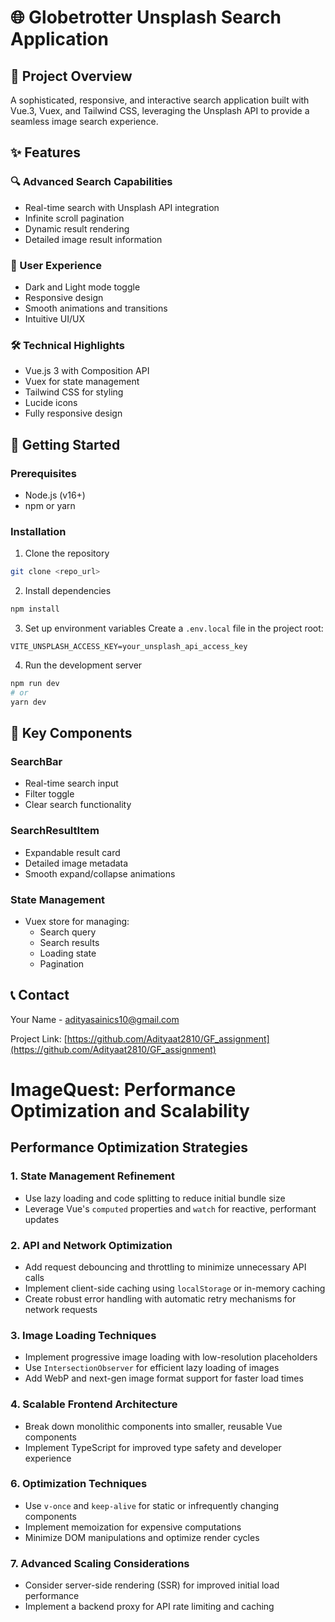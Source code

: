 # 🌐 Globetrotter Unsplash Search Application

## 📸 Project Overview

A sophisticated, responsive, and interactive search application built with Vue.3, Vuex, and Tailwind CSS, leveraging the Unsplash API to provide a seamless image search experience.


## ✨ Features

### 🔍 Advanced Search Capabilities
- Real-time search with Unsplash API integration
- Infinite scroll pagination
- Dynamic result rendering
- Detailed image result information

### 🎨 User Experience
- Dark and Light mode toggle
- Responsive design
- Smooth animations and transitions
- Intuitive UI/UX

### 🛠 Technical Highlights
- Vue.js 3 with Composition API
- Vuex for state management
- Tailwind CSS for styling
- Lucide icons
- Fully responsive design

## 🚀 Getting Started

### Prerequisites
- Node.js (v16+)
- npm or yarn

### Installation

1. Clone the repository
```bash
git clone <repo_url>
```

2. Install dependencies
```bash
npm install
```

3. Set up environment variables
Create a `.env.local` file in the project root:
```
VITE_UNSPLASH_ACCESS_KEY=your_unsplash_api_access_key
```

4. Run the development server
```bash
npm run dev
# or
yarn dev
```



## 🎯 Key Components

### SearchBar
- Real-time search input
- Filter toggle
- Clear search functionality

### SearchResultItem
- Expandable result card
- Detailed image metadata
- Smooth expand/collapse animations

### State Management
- Vuex store for managing:
  - Search query
  - Search results
  - Loading state
  - Pagination


## 📞 Contact

Your Name - adityasainics10@gmail.com

Project Link: [https://github.com/Adityaat2810/GF_assignment](https://github.com/Adityaat2810/GF_assignment)

# ImageQuest: Performance Optimization and Scalability

## Performance Optimization Strategies

### 1. State Management Refinement
- Use lazy loading and code splitting to reduce initial bundle size
- Leverage Vue's `computed` properties and `watch` for reactive, performant updates

### 2. API and Network Optimization
- Add request debouncing and throttling to minimize unnecessary API calls
- Implement client-side caching using `localStorage` or in-memory caching
- Create robust error handling with automatic retry mechanisms for network requests

### 3. Image Loading Techniques
- Implement progressive image loading with low-resolution placeholders
- Use `IntersectionObserver` for efficient lazy loading of images
- Add WebP and next-gen image format support for faster load times

### 4. Scalable Frontend Architecture
- Break down monolithic components into smaller, reusable Vue components
- Implement TypeScript for improved type safety and developer experience


### 6. Optimization Techniques
- Use `v-once` and `keep-alive` for static or infrequently changing components
- Implement memoization for expensive computations
- Minimize DOM manipulations and optimize render cycles

### 7. Advanced Scaling Considerations
- Consider server-side rendering (SSR) for improved initial load performance
- Implement a backend proxy for API rate limiting and caching